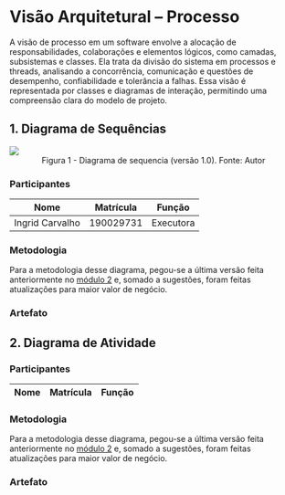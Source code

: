 # Visão Arquitetural – Processo

A visão de processo em um software envolve a alocação de responsabilidades, colaborações e elementos lógicos, como camadas, subsistemas e classes. Ela trata da divisão do sistema em processos e threads, analisando a concorrência, comunicação e questões de desempenho, confiabilidade e tolerância a falhas. Essa visão é representada por classes e diagramas de interação, permitindo uma compreensão clara do modelo de projeto.

## 1. Diagrama de Sequências 

<img src="./IMG/VisaoProcesso/SequenciaPagamento.png">
<figcaption align="center">Figura 1 - Diagrama de sequencia (versão 1.0). Fonte: Autor </figcaption>

### Participantes

| Nome  | Matrícula  | Função |
| :--:  | :-------:  | :----: |
| Ingrid Carvalho| 190029731 | Executora |

### Metodologia

Para a metodologia desse diagrama, pegou-se a última versão feita anteriormente no [módulo 2](/Modelagem/2.1.2.UMLDinamicos.md) e, somado a sugestões, foram feitas atualizações para maior valor de negócio.

### Artefato 

## 2. Diagrama de Atividade

### Participantes

| Nome  | Matrícula  | Função |
| :--:  | :-------:  | :----: |

### Metodologia

Para a metodologia desse diagrama, pegou-se a última versão feita anteriormente no [módulo 2](/Modelagem/2.1.2.UMLDinamicos.md) e, somado a sugestões, foram feitas atualizações para maior valor de negócio.

### Artefato 
